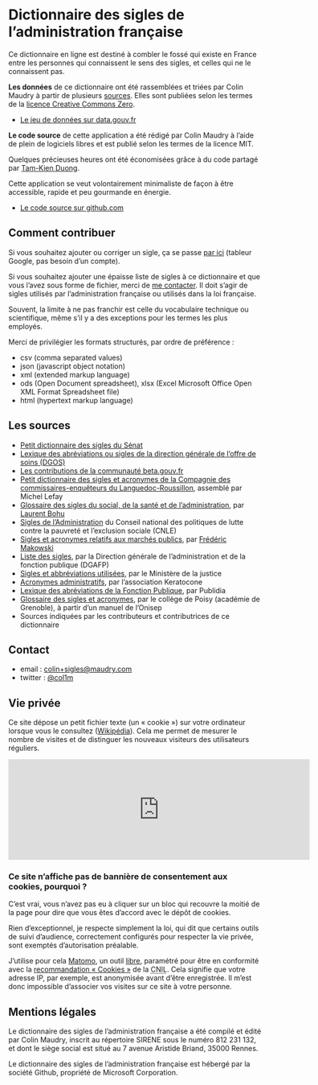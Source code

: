 # Dictionnaire des sigles de l’administration française

Ce dictionnaire en ligne est destiné à combler le fossé qui existe en France entre les personnes qui connaissent le sens des sigles, et celles qui ne le connaissent pas.

**Les données** de ce dictionnaire ont été rassemblées et triées par Colin Maudry à partir de plusieurs [sources](#lessources). Elles sont publiées selon les termes de la [licence Creative Commons Zero](http://creativecommons.org/publicdomain/zero/1.0/).

*   [Le jeu de données sur data.gouv.fr](https://www.data.gouv.fr/datasets/5ee0d624d915e528468166c6)

**Le code source** de cette application a été rédigé par Colin Maudry à l’aide de plein de logiciels libres et est publié selon les termes de la licence MIT.

Quelques précieuses heures ont été économisées grâce à du code partagé par [Tam-Kien Duong](https://github.com/taniki).

Cette application se veut volontairement minimaliste de façon à être accessible, rapide et peu gourmande en énergie.

*   [Le code source sur github.com](https://github.com/ColinMaudry/dictionnaire-sigles)

## Comment contribuer

Si vous souhaitez ajouter ou corriger un sigle, ça se passe [par ici](https://docs.google.com/spreadsheets/d/1kEJzE-8nCBZakKWptfrc5HhuctOEnMYy8AgxGz6dNW4/edit) (tableur Google, pas besoin d’un compte).

Si vous souhaitez ajouter une épaisse liste de sigles à ce dictionnaire et que vous l’avez sous forme de fichier, merci de [me contacter](#contact). Il doit s’agir de sigles utilisés par l’administration française ou utilisés dans la loi française.

Souvent, la limite à ne pas franchir est celle du vocabulaire technique ou scientifique, même s’il y a des exceptions pour les termes les plus employés.

Merci de privilégier les formats structurés, par ordre de préférence :

*   csv (comma separated values)
*   json (javascript object notation)
*   xml (extended markup language)
*   ods (Open Document spreadsheet), xlsx (Excel Microsoft Office Open XML Format Spreadsheet file)
*   html (hypertext markup language)

## Les sources

*   [Petit dictionnaire des sigles du Sénat](https://www.senat.fr/histoire/sigles.html)
*   [Lexique des abréviations ou sigles de la direction générale de l’offre de soins (DGOS)](http://www.metiers-fonctionpubliquehospitaliere.sante.gouv.fr/Lexique-des-abreviations-ou-sigles.html)
*   [Les contributions de la communauté beta.gouv.fr](https://github.com/betagouv/glossary-bot)
*   [Petit dictionnaire des sigles et acronymes de la Compagnie des commissaires-enquêteurs du Languedoc-Roussillon](http://www.cce-lrv.com/documents/images/general_photos/151_Fichier.pdf), assemblé par Michel Lefay
*   [Glossaire des sigles du social, de la santé et de l’administration](http://maraudes.fr/glossaire-sigles-social-de-sante-de-ladministration/), par [Laurent Bohu](https://twitter.com/lolobobo)
*   [Sigles de l’Administration](https://www.cnle.gouv.fr/Sigles-de-l-Administration.html) du Conseil national des politiques de lutte contre la pauvreté et l’exclusion sociale (CNLE)
*   [Sigles et acronymes relatifs aux marchés publics](http://www.marche-public.fr/Marches-publics/Definitions/Marches-publics-Sigles.htm), par [Frédéric Makowski](https://twitter.com/marchespublics)
*   [Liste des sigles](https://www.fonction-publique.gouv.fr/files/files/statistiques/rapports_annuels/2016/G_Liste_des_sigles.pdf), par la Direction générale de l’administration et de la fonction publique (DGAFP)
*   [Sigles et abbréviations utilisées](http://www.justice.gouv.fr/art_pix/Stat_Annuaire_ministere-justice_sigles.pdf), par le Ministère de la justice
*   [Acronymes administratifs](https://www.keratocone.net/acronymes.html), par l’association Keratocone
*   [Lexique des abréviations de la Fonction Publique](https://concours-fonction-publique.publidia.fr/guide-fonction-publique/infos-utiles/lexique-fonction-publique), par Publidia
*   [Glossaire des sigles et acronymes](http://www.ac-grenoble.fr/college/poisy/orientation/orientation-sigles-et-acronymes/), par le collège de Poisy (académie de Grenoble), à partir d’un manuel de l’Onisep
*   Sources indiquées par les contributeurs et contributrices de ce dictionnaire

## Contact

*   email : colin+sigles@maudry.com
*   twitter : [@col1m](https://twitter.com/col1m)

## Vie privée

Ce site dépose un petit fichier texte (un « cookie ») sur votre ordinateur lorsque vous le consultez ([Wikipédia](https://fr.wikipedia.org/wiki/Cookie_(informatique))). Cela me permet de mesurer le nombre de visites et de distinguer les nouveaux visiteurs des utilisateurs réguliers.

<div style="background-color: #ccc;"><iframe style="border: 0; height: 200px; width: 600px;" title="Opt-out du cookie de suivi" src="https://analytics.maudry.com/index.php?module=CoreAdminHome&amp;action=optOut&amp;language=fr&amp;backgroundColor=&amp;fontColor=&amp;fontSize=&amp;fontFamily="></iframe></div>

### Ce site n’affiche pas de bannière de consentement aux cookies, pourquoi ?

C’est vrai, vous n’avez pas eu à cliquer sur un bloc qui recouvre la moitié de la page pour dire que vous êtes d’accord avec le dépôt de cookies.

Rien d’exceptionnel, je respecte simplement la loi, qui dit que certains outils de suivi d’audience, correctement configurés pour respecter la vie privée, sont exemptés d’autorisation préalable.

J’utilise pour cela [Matomo](https://matomo.org/), un outil [libre](https://matomo.org/free-software/), paramétré pour être en conformité avec la [recommandation « Cookies »](https://www.cnil.fr/fr/solutions-pour-les-cookies-de-mesure-daudience) de la <abbr title="Commission Nationale de l’Informatique et des Libertés">CNIL</abbr>. Cela signifie que votre adresse IP, par exemple, est anonymisée avant d’être enregistrée. Il m’est donc impossible d’associer vos visites sur ce site à votre personne.

## Mentions légales

Le dictionnaire des sigles de l’administration française a été compilé et édité par Colin Maudry, inscrit au répertoire SIRENE sous le numéro 812 231 132, et dont le siège social est situé au 7 avenue Aristide Briand, 35000 Rennes.

Le dictionnaire des sigles de l’administration française est hébergé par la société Github, propriété de Microsoft Corporation.
